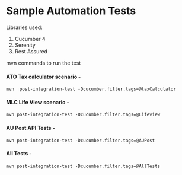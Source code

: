 Sample Automation Tests
====================

Libraries used:
1. Cucumber 4
2. Serenity
3. Rest Assured 

mvn commands to run the test
#### ATO Tax calculator scenario - 
    mvn  post-integration-test -Dcucumber.filter.tags=@taxCalculator 

#### MLC Life View scenario - 
    mvn post-integration-test -Dcucumber.filter.tags=@Lifeview 

#### AU Post API Tests - 
    mvn post-integration-test -Dcucumber.filter.tags=@AUPost 

#### All Tests - 
    mvn post-integration-test -Dcucumber.filter.tags=@AllTests 

